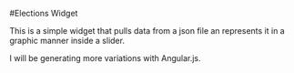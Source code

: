 #Elections Widget

This is a simple widget that pulls data from a json file an represents it in a graphic manner inside a slider.

I will be generating more variations with Angular.js.